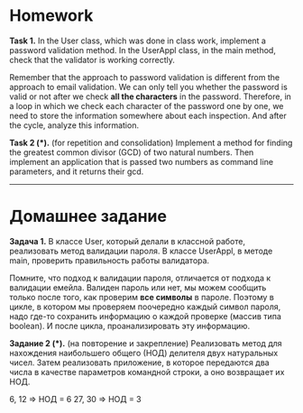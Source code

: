 # Homework

**Task 1.**
In the User class, which was done in class work, implement a password validation method.
In the UserAppl class, in the main method, check that the validator is working correctly.

Remember that the approach to password validation is different from the approach to email validation.
We can only tell you whether the password is valid or not after we check **all the characters** in the password.
Therefore, in a loop in which we check each character of the password one by one, we need to store the information somewhere
about each inspection. And after the cycle, analyze this information.

**Task 2 (*).** (for repetition and consolidation)
Implement a method for finding the greatest common divisor (GCD) of two natural numbers.
Then implement an application that is passed two numbers as command line parameters,
and it returns their gcd.


_______________________________________________________

# Домашнее задание

**Задача 1.**
В классе User, который делали в классной работе, реализовать метод валидации пароля.
В классе UserAppl, в методе main, проверить правильность работы валидатора.  

Помните, что подход к валидации пароля, отличается от подхода к валидации емейла.
Валиден пароль или нет, мы можем сообщить только после того, как проверим **все символы** в пароле.
Поэтому в цикле, в котором мы проверяем поочередно каждый символ пароля, надо где-то сохранить информацию
о каждой проверке (массив типа boolean). И после цикла, проанализировать эту информацию.

**Задание 2 (*).** (на повторение и закрепление)
Реализовать метод для нахождения наибольшего общего (НОД) делителя двух натуральных чисел.
Затем реализовать приложение, в которое передаются два числа в качестве параметров командной строки,
а оно возвращает их НОД.

6, 12 => НОД = 6
27, 30 => НОД = 3






